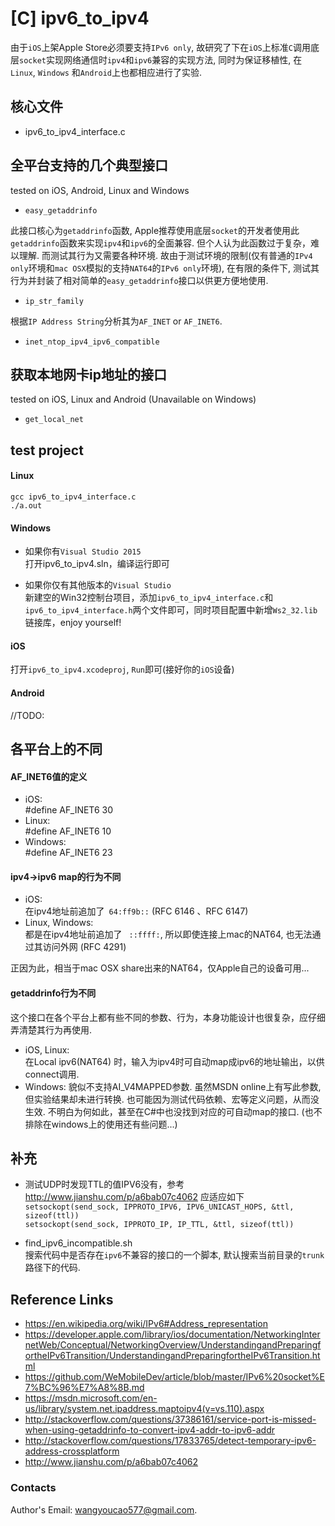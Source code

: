 # [C] ipv6_to_ipv4

由于`iOS`上架Apple Store必须要支持`IPv6 only`, 故研究了下在`iOS`上标准`C`调用底层`socket`实现网络通信时`ipv4`和`ipv6`兼容的实现方法, 同时为保证移植性, 在`Linux`, `Windows` 和`Android`上也都相应进行了实验.

## 核心文件
- ipv6_to_ipv4_interface.c

## 全平台支持的几个典型接口

tested on iOS, Android, Linux and Windows

- `easy_getaddrinfo`  

此接口核心为`getaddrinfo`函数, Apple推荐使用底层`socket`的开发者使用此`getaddrinfo`函数来实现`ipv4`和`ipv6`的全面兼容. 但个人认为此函数过于复杂，难以理解. 而测试其行为又需要各种环境. 故由于测试环境的限制(仅有普通的`IPv4 only`环境和`mac OSX`模拟的支持`NAT64`的`IPv6 only`环境), 在有限的条件下, 测试其行为并封装了相对简单的`easy_getaddrinfo`接口以供更方便地使用.

- `ip_str_family`

根据`IP Address String`分析其为`AF_INET` or `AF_INET6`.

- `inet_ntop_ipv4_ipv6_compatible`   

## 获取本地网卡ip地址的接口

tested on iOS, Linux and Android (Unavailable on Windows)
- `get_local_net`  

## test project
#### Linux
`gcc ipv6_to_ipv4_interface.c`  
`./a.out`

#### Windows
- 如果你有`Visual Studio 2015`  
打开ipv6_to_ipv4.sln，编译运行即可

- 如果你仅有其他版本的`Visual Studio`  
新建空的Win32控制台项目，添加`ipv6_to_ipv4_interface.c`和`ipv6_to_ipv4_interface.h`两个文件即可，同时项目配置中新增`Ws2_32.lib`链接库，enjoy yourself!

#### iOS
打开`ipv6_to_ipv4.xcodeproj`, `Run`即可(接好你的`iOS`设备)

#### Android
//TODO:

## 各平台上的不同
#### AF_INET6值的定义
- iOS:     
#define AF_INET6 30  
- Linux:   
#define AF_INET6 10  
- Windows:  
#define AF_INET6 23

#### ipv4->ipv6 map的行为不同
- iOS:  
在ipv4地址前追加了` 64:ff9b::`   (RFC 6146 、RFC 6147)
- Linux, Windows:  
都是在ipv4地址前追加了 ` ::ffff:`,  所以即使连接上mac的NAT64, 也无法通过其访问外网 (RFC 4291)

正因为此，相当于mac OSX share出来的NAT64，仅Apple自己的设备可用...

#### getaddrinfo行为不同
这个接口在各个平台上都有些不同的参数、行为，本身功能设计也很复杂，应仔细弄清楚其行为再使用.

- iOS, Linux:   
在Local ipv6(NAT64) 时，输入为ipv4时可自动map成ipv6的地址输出，以供connect调用.
- Windows:
貌似不支持AI_V4MAPPED参数. 虽然MSDN online上有写此参数, 但实验结果却未进行转换. 也可能因为测试代码依赖、宏等定义问题，从而没生效. 不明白为何如此，甚至在C#中也没找到对应的可自动map的接口. (也不排除在windows上的使用还有些问题...)

## 补充
- 测试UDP时发现TTL的值IPV6没有，参考 http://www.jianshu.com/p/a6bab07c4062 应适应如下  
`setsockopt(send_sock, IPPROTO_IPV6, IPV6_UNICAST_HOPS, &ttl, sizeof(ttl))`  
`setsockopt(send_sock, IPPROTO_IP, IP_TTL, &ttl, sizeof(ttl))`

- find_ipv6_incompatible.sh  
搜索代码中是否存在`ipv6`不兼容的接口的一个脚本, 默认搜索当前目录的`trunk`路径下的代码.

## Reference Links
- https://en.wikipedia.org/wiki/IPv6#Address_representation  
- https://developer.apple.com/library/ios/documentation/NetworkingInternetWeb/Conceptual/NetworkingOverview/UnderstandingandPreparingfortheIPv6Transition/UnderstandingandPreparingfortheIPv6Transition.html  
- https://github.com/WeMobileDev/article/blob/master/IPv6%20socket%E7%BC%96%E7%A8%8B.md  
- https://msdn.microsoft.com/en-us/library/system.net.ipaddress.maptoipv4(v=vs.110).aspx  
- http://stackoverflow.com/questions/37386161/service-port-is-missed-when-using-getaddrinfo-to-convert-ipv4-addr-to-ipv6-addr  
- http://stackoverflow.com/questions/17833765/detect-temporary-ipv6-address-crossplatform  
- http://www.jianshu.com/p/a6bab07c4062

### Contacts
Author's Email: wangyoucao577@gmail.com.
